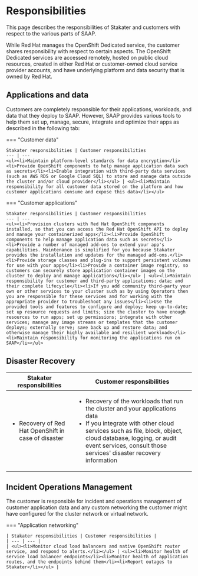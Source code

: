 # Responsibilities

This page describes the responsibilities of Stakater and customers with respect to the various parts of SAAP.

While Red Hat manages the OpenShift Dedicated service, the customer shares responsibility with respect to certain aspects. The OpenShift Dedicated services are accessed remotely, hosted on public cloud resources, created in either Red Hat or customer-owned cloud service provider accounts, and have underlying platform and data security that is owned by Red Hat.

## Applications and data

Customers are completely responsible for their applications, workloads, and data that they deploy to SAAP. However, SAAP provides various tools to help them set up, manage, secure, integrate and optimize their apps as described in the following tab:

=== "Customer data"

    Stakater responsibilities | Customer responsibilities
    --- | ---
    <ul><li>Maintain platform-level standards for data encryption</li><li>Provide OpenShift components to help manage application data such as secrets</li><li>Enable integration with third-party data services (such as AWS RDS or Google Cloud SQL) to store and manage data outside the cluster and/or cloud provider</li></ul> | <ul><li>Maintain responsibility for all customer data stored on the platform and how customer applications consume and expose this data</li></ul>

=== "Customer applications"

    Stakater responsibilities | Customer responsibilities
    --- | ---
    <ul><li>Provision clusters with Red Hat OpenShift components installed, so that you can access the Red Hat OpenShift API to deploy and manage your containerized apps</li><li>Provide OpenShift components to help manage application data such as secrets</li><li>Provide a number of managed add-ons to extend your app's capabilities. Maintenance is simplified for you because Stakater provides the installation and updates for the managed add-ons.</li><li>Provide storage classes and plug-ins to support persistent volumes for use with your apps</li><li>Provide a container image registry, so customers can securely store application container images on the cluster to deploy and manage applications</li></ul> | <ul><li>Maintain responsibility for customer and third-party applications; data; and their complete lifecycle</li><li>If you add community third-party your own or other services to your cluster such as by using Operators then you are responsible for these services and for working with the appropriate provider to troubleshoot any issues</li><li>Use the provided tools and features to configure and deploy; keep up-to-date; set up resource requests and limits; size the cluster to have enough resources to run apps; set up permissions; integrate with other services; manage any image streams or templates that the customer deploys; externally serve; save back up and restore data; and otherwise manage their highly available and resilient workloads</li><li>Maintain responsibility for monitoring the applications run on SAAP</li></ul>

## Disaster Recovery

| Stakater responsibilities | Customer responsibilities |
| --- | --- |
| <ul><li>Recovery of Red Hat OpenShift in case of disaster</li></ul> | <ul><li>Recovery of the workloads that run the cluster and your applications data</li><li>If you integrate with other cloud services such as file, block, object, cloud database, logging, or audit event services, consult those services' disaster recovery information</li></ul> |

## Incident Operations Management

The customer is responsible for incident and operations management of customer application data and any custom networking the customer might have configured for the cluster network or virtual network.

=== "Application networking"

    | Stakater responsibilities | Customer responsibilities |
    | --- | --- |
    | <ul><li>Monitor cloud load balancers and native OpenShift router service, and respond to alerts.</li></ul> | <ul><li>Monitor health of service load balancer endpoints</li><li>Monitor health of application routes, and the endpoints behind them</li><li>Report outages to Stakater</li></ul> |
